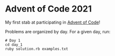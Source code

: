 # Advent of Code 2021

My first stab at participating in [Advent of Code](https://adventofcode.com/2021)!

Problems are organized by day. For a given day, run:

```
# Day 1
cd day_1
ruby solution.rb examples.txt
```
